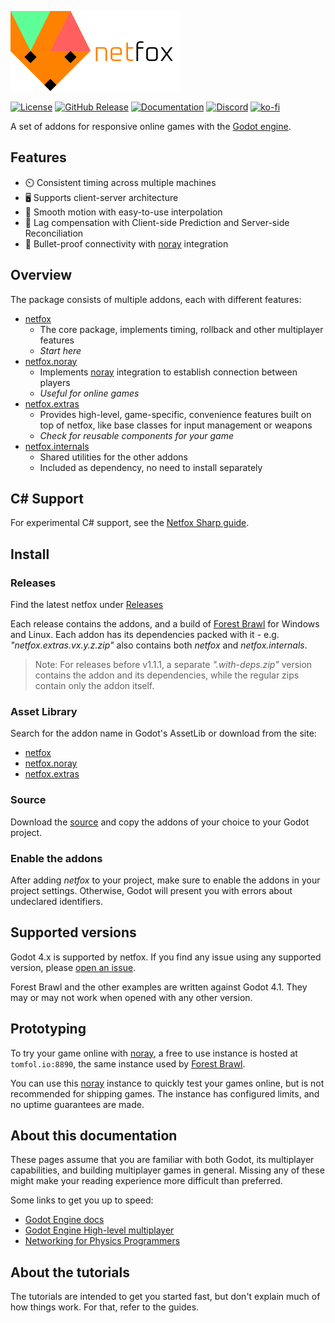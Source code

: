 ![netfox banner](./assets/press-kit/netfox-banner-hor-alt.svg.preview.png)

[![License](https://img.shields.io/github/license/foxssake/netfox)](https://github.com/foxssake/netfox/blob/main/LICENSE)
[![GitHub Release](https://img.shields.io/github/v/release/foxssake/netfox)](https://github.com/foxssake/netfox/releases)
[![Documentation](https://img.shields.io/badge/Docs-github.io-blue)](https://foxssake.github.io/netfox/)
[![Discord](https://img.shields.io/discord/1253434107656933447?logo=discord&label=Discord)](https://discord.gg/xWGh4GskG5)
[![ko-fi](https://img.shields.io/badge/Support%20on-ko--fi-ff5e5b?logo=ko-fi)](https://ko-fi.com/T6T8WZD0W)

A set of addons for responsive online games with the [Godot engine].

## Features

* ⏲️  Consistent timing across multiple machines
* 🖥️ Supports client-server architecture
* 🧈 Smooth motion with easy-to-use interpolation
* 💨 Lag compensation with Client-side Prediction and Server-side Reconciliation
* 🛜 Bullet-proof connectivity with [noray] integration

## Overview

The package consists of multiple addons, each with different features:

* [netfox]
    * The core package, implements timing, rollback and other multiplayer
      features
    * *Start here*
* [netfox.noray]
    * Implements [noray] integration to establish connection between players
    * *Useful for online games*
* [netfox.extras]
    * Provides high-level, game-specific, convenience features built on top of
      netfox, like base classes for input management or weapons
    * *Check for reusable components for your game*
* [netfox.internals]
    * Shared utilities for the other addons
    * Included as dependency, no need to install separately

## C# Support
For experimental C# support, see the [Netfox Sharp guide](netfox/guides/netfox-sharp.md).

## Install

### Releases

Find the latest netfox under
[Releases](https://github.com/foxssake/netfox/releases)

Each release contains the addons, and a build of [Forest Brawl] for Windows and
Linux. Each addon has its dependencies packed with it - e.g.
*"netfox.extras.vx.y.z.zip"* also contains both *netfox* and
*netfox.internals*.

> Note: For releases before v1.1.1, a separate *".with-deps.zip"* version
> contains the addon and its dependencies, while the regular zips contain only
> the addon itself.

### Asset Library

Search for the addon name in Godot's AssetLib or download from the site:

* [netfox](https://godotengine.org/asset-library/asset/2375)
* [netfox.noray](https://godotengine.org/asset-library/asset/2376)
* [netfox.extras](https://godotengine.org/asset-library/asset/2377)

### Source

Download the [source] and copy the addons of your choice to your Godot project.

### Enable the addons

After adding *netfox* to your project, make sure to enable the addons in your
project settings. Otherwise, Godot will present you with errors about
undeclared identifiers.

## Supported versions

Godot 4.x is supported by netfox. If you find any issue using any supported
version, please [open an issue].

Forest Brawl and the other examples are written against Godot 4.1. They may or
may not work when opened with any other version.

## Prototyping

To try your game online with [noray], a free to use instance is hosted at
`tomfol.io:8890`, the same instance used by [Forest Brawl].

You can use this [noray] instance to quickly test your games online, but is not
recommended for shipping games. The instance has configured limits, and no
uptime guarantees are made.

## About this documentation

These pages assume that you are familiar with both Godot, its multiplayer
capabilities, and building multiplayer games in general. Missing any of these
might make your reading experience more difficult than preferred.

Some links to get you up to speed:

* [Godot Engine docs](https://docs.godotengine.org/en/stable/index.html)
* [Godot Engine High-level multiplayer](https://docs.godotengine.org/en/stable/tutorials/networking/high_level_multiplayer.html)
* [Networking for Physics Programmers](https://www.gdcvault.com/play/1022195/Physics-for-Game-Programmers-Networking)

## About the tutorials

The tutorials are intended to get you started fast, but don't explain much of
how things work. For that, refer to the guides.

[netfox]: https://github.com/foxssake/netfox/tree/main/addons/netfox
[netfox.noray]: https://github.com/foxssake/netfox/tree/main/addons/netfox.noray
[netfox.extras]: https://github.com/foxssake/netfox/tree/main/addons/netfox.extras
[netfox.internals]: https://github.com/foxssake/netfox/tree/main/addons/netfox.internals
[Forest Brawl]: https://github.com/foxssake/netfox/tree/main/examples/forest-brawl

[open an issue]: https://github.com/foxssake/netfox/issues

[Godot engine]: https://godotengine.org/
[noray]: https://github.com/foxssake/noray
[source]: https://github.com/foxssake/netfox/archive/refs/heads/main.zip
